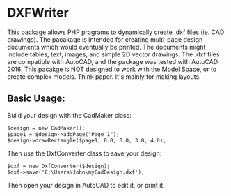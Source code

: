 # DXFWriter

This package allows PHP programs to dynamically create .dxf files (ie. CAD drawings). 
The pacakage is intended for creating multi-page design documents which would eventually be printed. The documents might include tables, text, images, and simple 2D vector drawings. The .dxf files are compatible with AutoCAD, and the package was tested with AutoCAD 2016.
This pacakge is NOT designed to work with the Model Space, or to create complex models. Think paper. It's mainly for making layouts.

## Basic Usage:

Build your design with the CadMaker class:
```
$design = new CadMaker();
$page1 = $design->addPage("Page 1");
$design->drawRectangle($page1, 0.0, 0.0, 3.0, 4.0);
```
Then use the DxfConverter class to save your design:
```
$dxf = new DxfConverter($design);
$dxf->save('C:\Users\John\myCadDesign.dxf');
```
Then open your design in AutoCAD to edit it, or print it.
